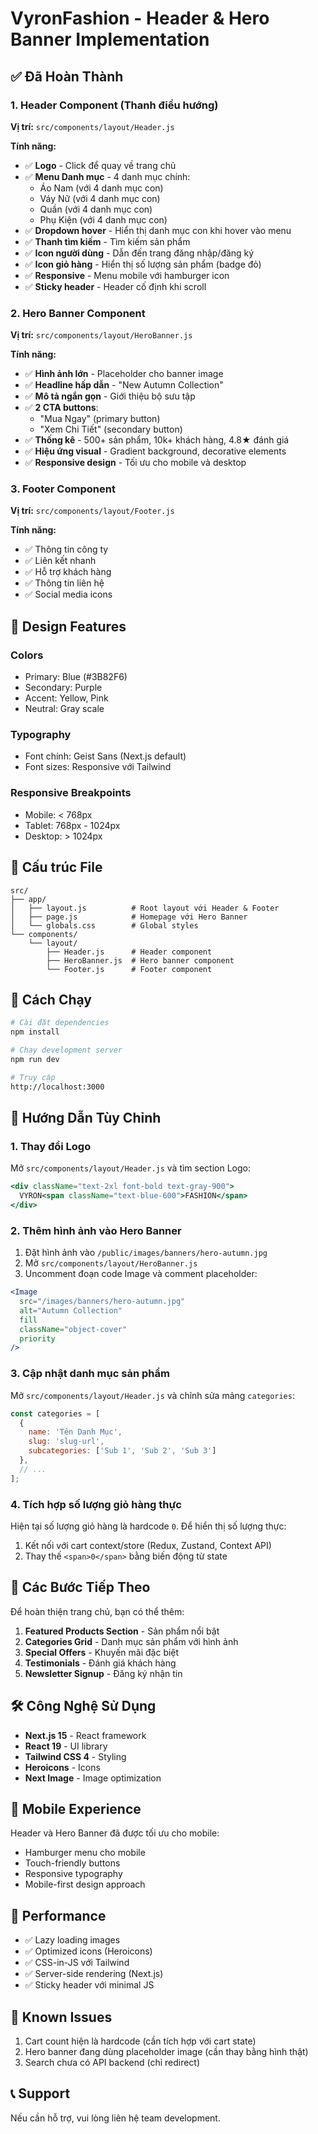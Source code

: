 # VyronFashion - Header & Hero Banner Implementation

## ✅ Đã Hoàn Thành

### 1. Header Component (Thanh điều hướng)
**Vị trí:** `src/components/layout/Header.js`

**Tính năng:**
- ✅ **Logo** - Click để quay về trang chủ
- ✅ **Menu Danh mục** - 4 danh mục chính:
  - Áo Nam (với 4 danh mục con)
  - Váy Nữ (với 4 danh mục con)
  - Quần (với 4 danh mục con)
  - Phụ Kiện (với 4 danh mục con)
- ✅ **Dropdown hover** - Hiển thị danh mục con khi hover vào menu
- ✅ **Thanh tìm kiếm** - Tìm kiếm sản phẩm
- ✅ **Icon người dùng** - Dẫn đến trang đăng nhập/đăng ký
- ✅ **Icon giỏ hàng** - Hiển thị số lượng sản phẩm (badge đỏ)
- ✅ **Responsive** - Menu mobile với hamburger icon
- ✅ **Sticky header** - Header cố định khi scroll

### 2. Hero Banner Component
**Vị trí:** `src/components/layout/HeroBanner.js`

**Tính năng:**
- ✅ **Hình ảnh lớn** - Placeholder cho banner image
- ✅ **Headline hấp dẫn** - "New Autumn Collection"
- ✅ **Mô tả ngắn gọn** - Giới thiệu bộ sưu tập
- ✅ **2 CTA buttons**:
  - "Mua Ngay" (primary button)
  - "Xem Chi Tiết" (secondary button)
- ✅ **Thống kê** - 500+ sản phẩm, 10k+ khách hàng, 4.8★ đánh giá
- ✅ **Hiệu ứng visual** - Gradient background, decorative elements
- ✅ **Responsive design** - Tối ưu cho mobile và desktop

### 3. Footer Component
**Vị trí:** `src/components/layout/Footer.js`

**Tính năng:**
- ✅ Thông tin công ty
- ✅ Liên kết nhanh
- ✅ Hỗ trợ khách hàng
- ✅ Thông tin liên hệ
- ✅ Social media icons

## 🎨 Design Features

### Colors
- Primary: Blue (#3B82F6)
- Secondary: Purple
- Accent: Yellow, Pink
- Neutral: Gray scale

### Typography
- Font chính: Geist Sans (Next.js default)
- Font sizes: Responsive với Tailwind

### Responsive Breakpoints
- Mobile: < 768px
- Tablet: 768px - 1024px
- Desktop: > 1024px

## 📁 Cấu trúc File

```
src/
├── app/
│   ├── layout.js          # Root layout với Header & Footer
│   ├── page.js            # Homepage với Hero Banner
│   └── globals.css        # Global styles
└── components/
    └── layout/
        ├── Header.js      # Header component
        ├── HeroBanner.js  # Hero banner component
        └── Footer.js      # Footer component
```

## 🚀 Cách Chạy

```bash
# Cài đặt dependencies
npm install

# Chạy development server
npm run dev

# Truy cập
http://localhost:3000
```

## 📝 Hướng Dẫn Tùy Chỉnh

### 1. Thay đổi Logo
Mở `src/components/layout/Header.js` và tìm section Logo:
```jsx
<div className="text-2xl font-bold text-gray-900">
  VYRON<span className="text-blue-600">FASHION</span>
</div>
```

### 2. Thêm hình ảnh vào Hero Banner
1. Đặt hình ảnh vào `/public/images/banners/hero-autumn.jpg`
2. Mở `src/components/layout/HeroBanner.js`
3. Uncomment đoạn code Image và comment placeholder:
```jsx
<Image
  src="/images/banners/hero-autumn.jpg"
  alt="Autumn Collection"
  fill
  className="object-cover"
  priority
/>
```

### 3. Cập nhật danh mục sản phẩm
Mở `src/components/layout/Header.js` và chỉnh sửa mảng `categories`:
```jsx
const categories = [
  {
    name: 'Tên Danh Mục',
    slug: 'slug-url',
    subcategories: ['Sub 1', 'Sub 2', 'Sub 3']
  },
  // ...
];
```

### 4. Tích hợp số lượng giỏ hàng thực
Hiện tại số lượng giỏ hàng là hardcode `0`. Để hiển thị số lượng thực:
1. Kết nối với cart context/store (Redux, Zustand, Context API)
2. Thay thế `<span>0</span>` bằng biến động từ state

## 🔄 Các Bước Tiếp Theo

Để hoàn thiện trang chủ, bạn có thể thêm:
1. **Featured Products Section** - Sản phẩm nổi bật
2. **Categories Grid** - Danh mục sản phẩm với hình ảnh
3. **Special Offers** - Khuyến mãi đặc biệt
4. **Testimonials** - Đánh giá khách hàng
5. **Newsletter Signup** - Đăng ký nhận tin

## 🛠 Công Nghệ Sử Dụng

- **Next.js 15** - React framework
- **React 19** - UI library
- **Tailwind CSS 4** - Styling
- **Heroicons** - Icons
- **Next Image** - Image optimization

## 📱 Mobile Experience

Header và Hero Banner đã được tối ưu cho mobile:
- Hamburger menu cho mobile
- Touch-friendly buttons
- Responsive typography
- Mobile-first design approach

## 🎯 Performance

- ✅ Lazy loading images
- ✅ Optimized icons (Heroicons)
- ✅ CSS-in-JS với Tailwind
- ✅ Server-side rendering (Next.js)
- ✅ Sticky header với minimal JS

## 🐛 Known Issues

1. Cart count hiện là hardcode (cần tích hợp với cart state)
2. Hero banner đang dùng placeholder image (cần thay bằng hình thật)
3. Search chưa có API backend (chỉ redirect)

## 📞 Support

Nếu cần hỗ trợ, vui lòng liên hệ team development.

